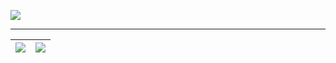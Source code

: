 ![](./pnoker-1.png)

---

|![](https://github-readme-stats.vercel.app/api?username=pnoker&hide_border=true&show_icons=true&theme=transparent&custom_title=GitHub+Stats)|![](https://github-readme-stats.vercel.app/api/top-langs/?username=pnoker&hide_border=true&show_icons=true&theme=transparent&custom_title=Used+Languages&layout=compact&langs_count=8)|
|-|-|
